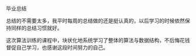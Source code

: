 毕业总结

总结的不需要太多，我平时每周的总结做的还是挺认真的，以后学习的时候依然保持同样的总结习惯就好。

这次算法训练的课程中，块状化地系统学习了整体的算法与数据结构，不后悔花钱督促自己学习，也感谢这段时间努力的自己。



